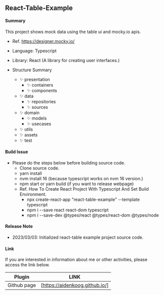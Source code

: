 ## React-Table-Example

#### Summary

This project shows mock data using the table ui and mocky.io apis.

- Ref. https://designer.mocky.io/

- Language: Typescript
- Library: React (A library for creating user interfaces.)
- Structure Summary
  - ✨ presentation
    - ✨ containers
    - ✨ components
  - ✨ data
    - ✨ repositories
    - ✨ sources
  - ✨ domain
    - ✨ models
    - ✨ usecases
  - ✨ utils
  - ✨ assets
  - ✨ test

#### Build Issue

- Please do the steps below before building source code.
  - Clone source code.
  - yarn install
  - nvm install 16 (because typescript works on nvm 16 version.)
  - npm start or yarn build (if you want to release webpage)
  - Ref. How To Create React Project With Typescript And Set Build Environment.
    - npx create-react-app "react-table-example" --template typescript
    - npm i --save react react-dom typescript
    - npm i --save-dev @types/react @types/react-dom @types/node

#### Release Note

- 2023/03/03: Initialized react-table example project source code.

#### Link

If you are interested in information about me or other activities, please access the link below.

| Plugin      | LINK                           |
| ----------- | ------------------------------ |
| Github page | [https://aidenkoog.github.io/] |
